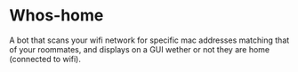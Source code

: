 # Whos-home
A bot that scans your wifi network for specific mac addresses matching that of your roommates, and displays on a GUI wether or not they are home (connected to wifi).

